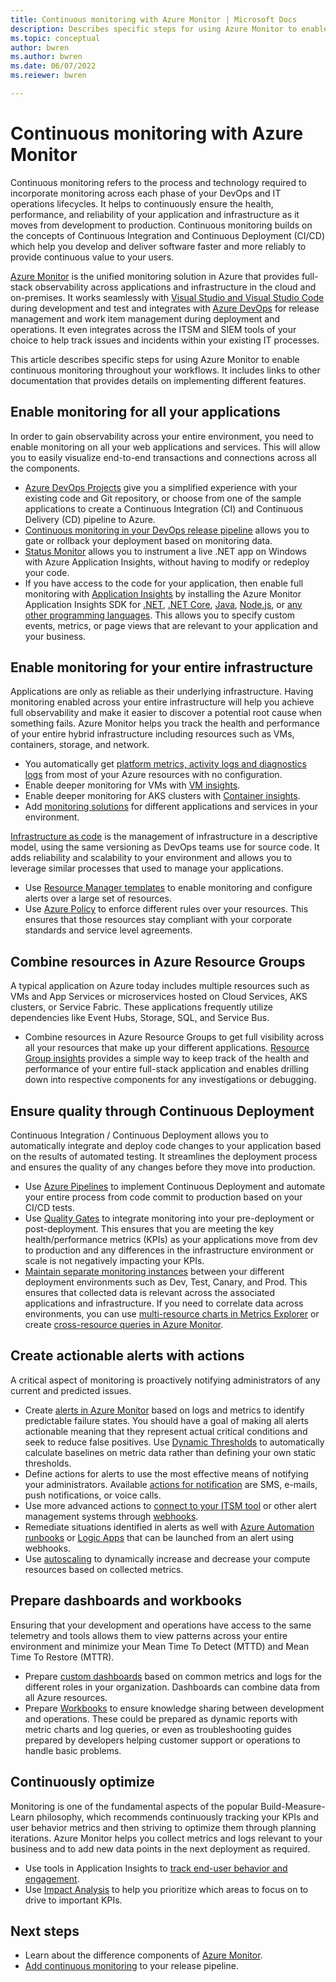 ```yaml
---
title: Continuous monitoring with Azure Monitor | Microsoft Docs
description: Describes specific steps for using Azure Monitor to enable Continuous monitoring throughout your workflows.
ms.topic: conceptual
author: bwren
ms.author: bwren
ms.date: 06/07/2022
ms.reiewer: bwren

---
```


# Continuous monitoring with Azure Monitor

Continuous monitoring refers to the process and technology required to incorporate monitoring across each phase of your DevOps and IT operations lifecycles. It helps to continuously ensure the health, performance, and reliability of your application and infrastructure as it moves from development to production. Continuous monitoring builds on the concepts of Continuous Integration and Continuous Deployment (CI/CD) which help you develop and deliver software faster and more reliably to provide continuous value to your users.

[Azure Monitor](overview.md) is the unified monitoring solution in Azure that provides full-stack observability across applications and infrastructure in the cloud and on-premises. It works seamlessly with [Visual Studio and Visual Studio Code](https://visualstudio.microsoft.com/) during development and test and integrates with [Azure DevOps](/azure/devops/user-guide/index) for release management and work item management during deployment and operations. It even integrates across the ITSM and SIEM tools of your choice to help track issues and incidents within your existing IT processes.

This article describes specific steps for using Azure Monitor to enable continuous monitoring throughout your workflows. It includes links to other documentation that provides details on implementing different features.


## Enable monitoring for all your applications
In order to gain observability across your entire environment, you need to enable monitoring on all your web applications and services. This will allow you to easily visualize end-to-end transactions and connections across all the components.

- [Azure DevOps Projects](../devops-project/overview.md) give you a simplified experience with your existing code and Git repository, or choose from one of the sample applications to create a Continuous Integration (CI) and Continuous Delivery (CD) pipeline to Azure.
- [Continuous monitoring in your DevOps release pipeline](./app/continuous-monitoring.md) allows you to gate or rollback your deployment based on monitoring data.
- [Status Monitor](./app/status-monitor-v2-overview.md)  allows you to instrument a live .NET app on Windows with Azure Application Insights, without having to modify or redeploy your code.
- If you have access to the code for your application, then enable full monitoring with [Application Insights](./app/app-insights-overview.md) by installing the Azure Monitor Application Insights SDK for [.NET](./app/asp-net.md), [.NET Core](./app/asp-net-core.md), [Java](./app/java-in-process-agent.md), [Node.js](./app/nodejs-quick-start.md), or [any other programming languages](./app/platforms.md). This allows you to specify custom events, metrics, or page views that are relevant to your application and your business.



## Enable monitoring for your entire infrastructure
Applications are only as reliable as their underlying infrastructure. Having monitoring enabled across your entire infrastructure will help you achieve full observability and make it easier to discover a potential root cause when something fails. Azure Monitor helps you track the health and performance of your entire hybrid infrastructure including resources such as VMs, containers, storage, and network.

- You automatically get [platform metrics, activity logs and diagnostics logs](agents/data-sources.md) from most of your Azure resources with no configuration.
- Enable deeper monitoring for VMs with [VM insights](vm/vminsights-overview.md).
-  Enable deeper monitoring for AKS clusters with [Container insights](containers/container-insights-overview.md).
- Add [monitoring solutions](./monitor-reference.md) for different applications and services in your environment.


[Infrastructure as code](/azure/devops/learn/what-is-infrastructure-as-code) is the management of infrastructure in a descriptive model, using the same versioning as DevOps teams use for source code. It adds reliability and scalability to your environment and allows you to leverage similar processes that used to manage your applications.

-  Use [Resource Manager templates](./logs/resource-manager-workspace.md) to enable monitoring and configure alerts over a large set of resources.
- Use [Azure Policy](../governance/policy/overview.md) to enforce different rules over your resources. This ensures that those resources stay compliant with your corporate standards and service level agreements. 


##	Combine resources in Azure Resource Groups
A typical application on Azure today includes multiple resources such as VMs and App Services or microservices hosted on Cloud Services, AKS clusters, or Service Fabric. These applications frequently utilize dependencies like Event Hubs, Storage, SQL, and Service Bus.

- Combine resources in Azure Resource Groups to get full visibility across all your resources that make up your different applications. [Resource Group insights](./insights/resource-group-insights.md) provides a simple way to keep track of the health and performance of your entire full-stack application and enables drilling down into respective components for any investigations or debugging.

## Ensure quality through Continuous Deployment
Continuous Integration / Continuous Deployment allows you to automatically integrate and deploy code changes to your application based on the results of automated testing. It streamlines the deployment process and ensures the quality of any changes before they move into production.


- Use [Azure Pipelines](/azure/devops/pipelines) to implement Continuous Deployment and automate your entire process from code commit to production based on your CI/CD tests.
- Use [Quality Gates](/azure/devops/pipelines/release/approvals/gates) to integrate monitoring into your pre-deployment or post-deployment. This ensures that you are meeting the key health/performance metrics (KPIs) as your applications move from dev to production and any differences in the infrastructure environment or scale is not negatively impacting your KPIs.
- [Maintain separate monitoring instances](./app/separate-resources.md) between your different deployment environments such as Dev, Test, Canary, and Prod. This ensures that collected data is relevant across the associated applications and infrastructure. If you need to correlate data across environments, you can use [multi-resource charts in Metrics Explorer](./essentials/metrics-charts.md) or create [cross-resource queries in Azure Monitor](logs/cross-workspace-query.md).


## Create actionable alerts with actions
A critical aspect of monitoring is proactively notifying administrators of any current and predicted issues. 

- Create [alerts in Azure Monitor](./alerts/alerts-overview.md) based on logs and metrics to identify predictable failure states. You should have a goal of making all alerts actionable meaning that they represent actual critical conditions and seek to reduce false positives. Use [Dynamic Thresholds](alerts/alerts-dynamic-thresholds.md) to automatically calculate baselines on metric data rather than defining your own static thresholds. 
- Define actions for alerts to use the most effective means of notifying your administrators. Available [actions for notification](alerts/action-groups.md#create-an-action-group-by-using-the-azure-portal) are SMS, e-mails, push notifications, or voice calls.
- Use more advanced actions to [connect to your ITSM tool](alerts/itsmc-overview.md) or other alert management systems through [webhooks](alerts/activity-log-alerts-webhook.md).
- Remediate situations identified in alerts as well with [Azure Automation runbooks](../automation/automation-webhooks.md) or [Logic Apps](/connectors/custom-connectors/create-webhook-trigger) that can be launched from an alert using webhooks. 
- Use [autoscaling](./autoscale/tutorial-autoscale-performance-schedule.md) to dynamically increase and decrease your compute resources based on collected metrics.

## Prepare dashboards and workbooks
Ensuring that your development and operations have access to the same telemetry and tools allows them to view patterns across your entire environment and minimize your Mean Time To Detect (MTTD) and Mean Time To Restore (MTTR).

- Prepare [custom dashboards](./app/tutorial-app-dashboards.md) based on common metrics and logs for the different roles in your organization. Dashboards can combine data from all Azure resources.
- Prepare [Workbooks](./visualize/workbooks-overview.md) to ensure knowledge sharing between development and operations. These could be prepared as dynamic reports with metric charts and log queries, or even as troubleshooting guides prepared by developers helping customer support or operations to handle basic problems.

## Continuously optimize
 Monitoring is one of the fundamental aspects of the popular Build-Measure-Learn philosophy, which recommends continuously tracking your KPIs and user behavior metrics and then striving to optimize them through planning iterations. Azure Monitor helps you collect metrics and logs relevant to your business and to add new data points in the next deployment as required.

- Use tools in Application Insights to [track end-user behavior and engagement](./app/tutorial-users.md).
- Use [Impact Analysis](./app/usage-impact.md) to help you prioritize which areas to focus on to drive to important KPIs.


## Next steps

- Learn about the difference components of [Azure Monitor](overview.md).
- [Add continuous monitoring](./app/continuous-monitoring.md) to your release pipeline.